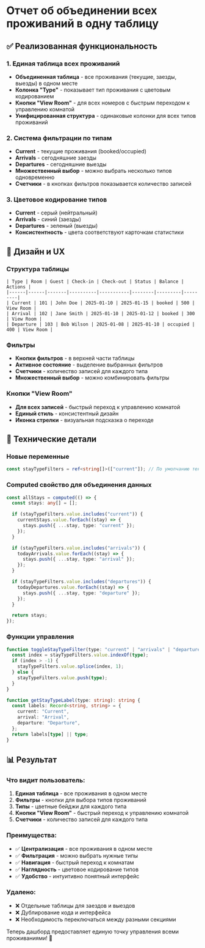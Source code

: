 # Отчет об объединении всех проживаний в одну таблицу

## ✅ Реализованная функциональность

### 1. Единая таблица всех проживаний

- **Объединенная таблица** - все проживания (текущие, заезды, выезды) в одном месте
- **Колонка "Type"** - показывает тип проживания с цветовым кодированием
- **Кнопки "View Room"** - для всех номеров с быстрым переходом к управлению комнатой
- **Унифицированная структура** - одинаковые колонки для всех типов проживаний

### 2. Система фильтрации по типам

- **Current** - текущие проживания (booked/occupied)
- **Arrivals** - сегодняшние заезды
- **Departures** - сегодняшние выезды
- **Множественный выбор** - можно выбрать несколько типов одновременно
- **Счетчики** - в кнопках фильтров показывается количество записей

### 3. Цветовое кодирование типов

- **Current** - серый (нейтральный)
- **Arrivals** - синий (заезды)
- **Departures** - зеленый (выезды)
- **Консистентность** - цвета соответствуют карточкам статистики

## 🎨 Дизайн и UX

### Структура таблицы

```
| Type | Room | Guest | Check-in | Check-out | Status | Balance | Actions |
|------|------|-------|----------|-----------|--------|---------|---------|
| Current | 101 | John Doe | 2025-01-10 | 2025-01-15 | booked | 500 | View Room |
| Arrival | 102 | Jane Smith | 2025-01-10 | 2025-01-12 | booked | 300 | View Room |
| Departure | 103 | Bob Wilson | 2025-01-08 | 2025-01-10 | occupied | 400 | View Room |
```

### Фильтры

- **Кнопки фильтров** - в верхней части таблицы
- **Активное состояние** - выделение выбранных фильтров
- **Счетчики** - количество записей для каждого типа
- **Множественный выбор** - можно комбинировать фильтры

### Кнопки "View Room"

- **Для всех записей** - быстрый переход к управлению комнатой
- **Единый стиль** - консистентный дизайн
- **Иконка стрелки** - визуальная подсказка о переходе

## 🔧 Технические детали

### Новые переменные

```typescript
const stayTypeFilters = ref<string[]>(["current"]); // По умолчанию текущие
```

### Computed свойство для объединения данных

```typescript
const allStays = computed(() => {
  const stays: any[] = [];

  if (stayTypeFilters.value.includes("current")) {
    currentStays.value.forEach((stay) => {
      stays.push({ ...stay, type: "current" });
    });
  }

  if (stayTypeFilters.value.includes("arrivals")) {
    todayArrivals.value.forEach((stay) => {
      stays.push({ ...stay, type: "arrival" });
    });
  }

  if (stayTypeFilters.value.includes("departures")) {
    todayDepartures.value.forEach((stay) => {
      stays.push({ ...stay, type: "departure" });
    });
  }

  return stays;
});
```

### Функции управления

```typescript
function toggleStayTypeFilter(type: "current" | "arrivals" | "departures") {
  const index = stayTypeFilters.value.indexOf(type);
  if (index > -1) {
    stayTypeFilters.value.splice(index, 1);
  } else {
    stayTypeFilters.value.push(type);
  }
}

function getStayTypeLabel(type: string): string {
  const labels: Record<string, string> = {
    current: "Current",
    arrival: "Arrival",
    departure: "Departure",
  };
  return labels[type] || type;
}
```

## 📊 Результат

### Что видит пользователь:

1. **Единая таблица** - все проживания в одном месте
2. **Фильтры** - кнопки для выбора типов проживаний
3. **Типы** - цветные бейджи для каждого типа
4. **Кнопки "View Room"** - быстрый переход к управлению комнатой
5. **Счетчики** - количество записей для каждого типа

### Преимущества:

- ✅ **Централизация** - все проживания в одном месте
- ✅ **Фильтрация** - можно выбрать нужные типы
- ✅ **Навигация** - быстрый переход к комнатам
- ✅ **Наглядность** - цветовое кодирование типов
- ✅ **Удобство** - интуитивно понятный интерфейс

### Удалено:

- ❌ Отдельные таблицы для заездов и выездов
- ❌ Дублирование кода и интерфейса
- ❌ Необходимость переключаться между разными секциями

Теперь дашборд предоставляет единую точку управления всеми проживаниями! 🎉



